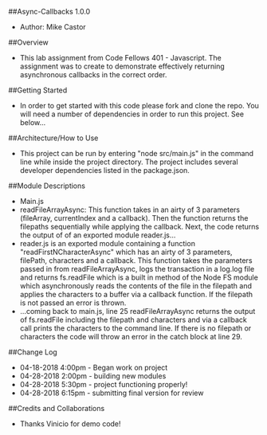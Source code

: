 ##Async-Callbacks 1.0.0
- Author: Mike Castor

##Overview
- This lab assignment from Code Fellows 401 - Javascript.  The assignment was to create to demonstrate effectively returning asynchronous callbacks in the correct order.

##Getting Started
- In order to get started with this code please fork and clone the repo.  You will need a number of dependencies in order to run this project.  See below...

##Architecture/How to Use
- This project can be run by entering "node src/main.js" in the command line while inside the project directory.  The project includes several developer dependencies listed in the package.json.

##Module Descriptions
- Main.js
- readFileArrayAsync:  This function takes in an airty of 3 parameters (fileArray, currentIndex and a callback).  Then the function returns the filepaths sequentially while applying the callback.  Next, the code returns the output of of an exported module reader.js...
- reader.js is an exported module containing a function "readFirstNCharacterAsync" which has an airty of 3 parameters, filePath, characters and a callback.  This function takes the parameters passed in from readFileArrayAsync, logs the transaction in a log.log file and returns fs.readFile which is a built in method of the Node FS module which asynchronously reads the contents of the file in the filepath and applies the characters to a buffer via a callback function.  If the filepath is not passed an error is thrown.
- ...coming back to main.js, line 25 readFileArrayAsync returns the output of fs.readFile including the filepath and characters and via a callback call prints the characters to the command line.  If there is no filepath or characters the code will throw an error in the catch block at line 29.        

##Change Log
- 04-18-2018 4:00pm - Began work on project
- 04-28-2018 2:00pm - building new modules
- 04-28-2018 5:30pm - project functioning properly!
- 04-28-2018 6:15pm - submitting final version for review


##Credits and Collaborations
- Thanks Vinicio for demo code! 